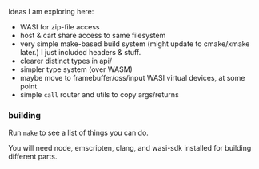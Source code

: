 Ideas I am exploring here:

- WASI for zip-file access
- host & cart share access to same filesystem
- very simple make-based build system (might update to cmake/xmake later.) I just included headers & stuff.
- clearer distinct types in api/
- simpler type system (over WASM)
- maybe move to framebuffer/oss/input WASI virtual devices, at some point
- simple `call` router and utils to copy args/returns

### building

Run `make` to see a list of things you can do.

You will need node, emscripten, clang, and wasi-sdk installed for building different parts.

### 
